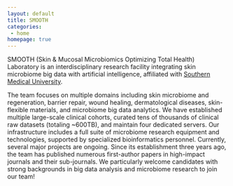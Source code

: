 ```yaml
---
layout: default
title: SMOOTH
categories:
 - home
homepage: true
---
```

SMOOTH (Skin & Mucosal Microbiomics Optimizing Total Health) Laboratory is an interdisciplinary research facility integrating skin microbiome big data with artificial intelligence, affiliated with [Southern Medical University](https://www.smu.edu.cn/). 

The team focuses on multiple domains including skin microbiome and regeneration, barrier repair, wound healing, dermatological diseases, skin-flexible materials, and microbiome big data analytics. We have established multiple large-scale clinical cohorts, curated tens of thousands of clinical raw datasets (totaling ~600TB), and maintain four dedicated servers. Our infrastructure includes a full suite of microbiome research equipment and technologies, supported by specialized bioinformatics personnel. Currently, several major projects are ongoing. Since its establishment three years ago, the team has published numerous first-author papers in high-impact journals and their sub-journals. We particularly welcome candidates with strong backgrounds in big data analysis and microbiome research to join our team!
